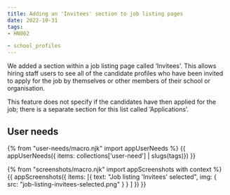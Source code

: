 ```yaml
---
title: Adding an 'Invitees' section to job listing pages
date: 2022-10-31
tags:
- HN002

- school_profiles
---
```


We added a section within a job listing page called ‘Invitees’. This allows hiring staff users to see all of the candidate profiles who have been invited to apply for the job by themselves or other members of their school or organisation.

This feature does not specify if the candidates have then applied for the job; there is a separate section for this list called ‘Applications’.

## User needs

{% from "user-needs/macro.njk" import appUserNeeds %}
{{ appUserNeeds({ items: collections['user-need'] | slugs(tags)}) }}


{% from "screenshots/macro.njk" import appScreenshots with context %}
{{ appScreenshots({
  items: [{
    text: "Job listing 'Invitees' selected",
    img: { src: "job-listing-invitees-selected.png" }
  }
  ]
}) }}
